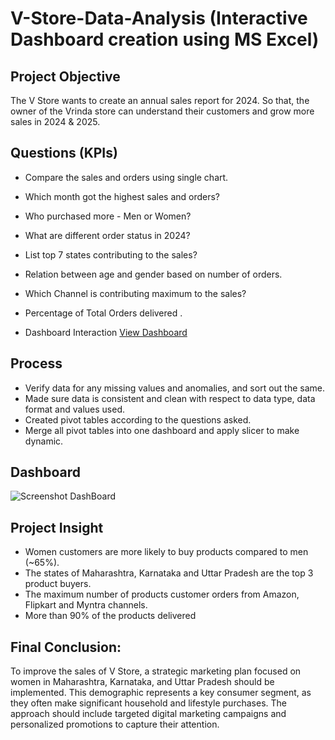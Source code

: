 # V-Store-Data-Analysis (Interactive Dashboard creation using MS Excel)
## Project Objective
The V Store wants to create an annual sales report for 2024. So that, the owner of the Vrinda store can understand their customers and grow more sales in 2024 & 2025.
## Questions (KPIs)
-	Compare the sales and orders using single chart.
-	Which month got the highest sales and orders?
-	Who purchased more - Men or Women?
-	What are different order status in 2024?
-	List top 7 states contributing to the sales?
-	Relation between age and gender based on number of orders.
-	Which Channel is contributing maximum to the sales?
-	Percentage of Total Orders delivered .

-	Dashboard Interaction <a href="https://github.com/Aniket-xen/Data-Analysis-Dashboard/blob/main/Screenshot%20DashBoard.png">View Dashboard </a>
## Process
-	Verify data for any missing values and anomalies, and sort out the same.
-	Made sure data is consistent and clean with respect to data type, data format and values used.
-	Created pivot tables according to the questions asked.
-	Merge all pivot tables into one dashboard and apply slicer to make dynamic.
## Dashboard
![Screenshot DashBoard](https://github.com/user-attachments/assets/95102e3e-2996-4070-b25c-51d04010e2c1)

## Project Insight
-	Women customers are more likely to buy products compared to men (~65%).
-	The states of Maharashtra, Karnataka and Uttar Pradesh are the top 3 product buyers.
-	The maximum number of products customer orders from Amazon, Flipkart and Myntra channels.
-	More than 90% of the products delivered
## Final Conclusion:
To improve the sales of V Store, a strategic marketing plan focused on women in Maharashtra, Karnataka, and Uttar Pradesh should be implemented. This demographic represents a key consumer segment, as they often make significant household and lifestyle purchases. The approach should include targeted digital marketing campaigns and personalized promotions to capture their attention.

